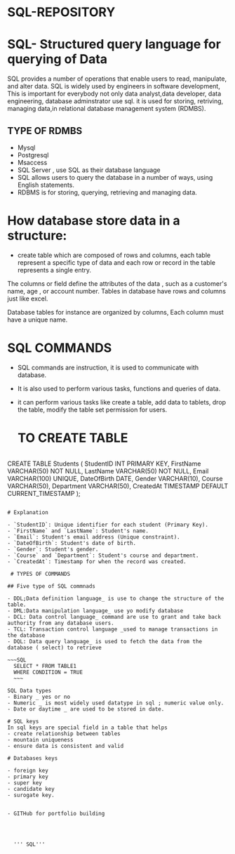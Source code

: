 # SQL-REPOSITORY

# SQL- Structured query language for querying of Data 
SQL provides a number of operations that enable users to read, manipulate, and alter data. SQL is widely used by engineers in software development, This is important for everybody not only data analyst,data developer, data engineering, database adminstrator use sql. it is used for storing, retriving, managing data,in relational database management system (RDMBS).

## TYPE OF RDMBS
- Mysql
- Postgresql
- Msaccess
- SQL Server , use SQL as their database language
- SQL allows users to query the database in a number of ways, using English statements.
- RDBMS is for storing, querying, retrieving and managing data.

# How database store data in a structure: 
- create table which are composed of rows and columns, each table represent a specific type of data and each row or record in the table represents a single entry.

The columns or field define the attributes of the data , such as a customer's name, age , or account number. Tables in database have rows and columns just like excel.

Database tables for instance are organized by columns, Each column must have a unique name.

# SQL COMMANDS 

- SQL commands are instruction, it is used to communicate with database.
- It is also used to perform various tasks, functions and queries of data.
- it can perform various tasks like create a table, add data to tablets, drop the table, modify the table set permission for users.

  # TO CREATE TABLE
  ```
CREATE TABLE Students (
  StudentID INT PRIMARY KEY,
  FirstName VARCHAR(50) NOT NULL,
  LastName VARCHAR(50) NOT NULL,
  Email VARCHAR(100) UNIQUE,
  DateOfBirth DATE,
  Gender VARCHAR(10),
  Course VARCHAR(50),
  Department VARCHAR(50),
  CreatedAt TIMESTAMP DEFAULT CURRENT_TIMESTAMP
);
```

# Explanation 

- `StudentID`: Unique identifier for each student (Primary Key).
- `FirstName` and `LastName`: Student's name.
- `Email`: Student's email address (Unique constraint).
- `DateOfBirth`: Student's date of birth.
- `Gender`: Student's gender.
- `Course` and `Department`: Student's course and department.
- `CreatedAt`: Timestamp for when the record was created.

 # TYPES OF COMMANDS

## Five type of SQL commnads

- DDL;Data definition language_ is use to change the structure of the table.
- DML:Data manipulation language_ use yo modify database 
- DCL: Data control language_ command are use to grant and take back authority from any database users.
- TCL: Transaction control language _used to manage transactions in the database
- DQL: Data query language_ is used to fetch the data from the database ( select) to retrieve

~~~SQL
  SELECT * FROM TABLE1
  WHERE CONDITION = TRUE
  ~~~
  
SQL Data types
- Binary _ yes or no
- Numeric _ is most widely used datatype in sql ; numeric value only.
- Date or daytime _ are used to be stored in date.

# SQL keys
In sql keys are special field in a table that helps
- create relationship between tables
- mountain uniqueness
- ensure data is consistent and valid

# Databases keys

- foreign key
- primary key
- super key
- candidate key
- surogate key. 


- GITHub for portfolio building

 

  
  ''' SQL'''

  
